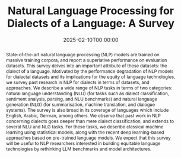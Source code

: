 ---
title: "Natural Language Processing for Dialects of a Language: A Survey"
date: 2025-02-10T00:00:00
authors: ["Aditya Joshi", "Raj Dabre", "Diptesh Kanojia", "Zhuang Li", "Haolan Zhan", "Gholamreza Haffari", "Doris Dippold"]
publication_types: ["2"]
abstract: "State-of-the-art natural language processing (NLP) models are trained on massive training corpora, and report a superlative performance on evaluation datasets. This survey delves into an important attribute of these datasets: the dialect of a language. Motivated by the performance degradation of NLP models for dialectal datasets and its implications for the equity of language technologies, we survey past research in NLP for dialects in terms of datasets, and approaches. We describe a wide range of NLP tasks in terms of two categories: natural language understanding (NLU) (for tasks such as dialect classification, sentiment analysis, parsing, and NLU benchmarks) and natural language generation (NLG) (for summarisation, machine translation, and dialogue systems). The survey is also broad in its coverage of languages which include English, Arabic, German, among others. We observe that past work in NLP concerning dialects goes deeper than mere dialect classification, and extends to several NLU and NLG tasks. For these tasks, we describe classical machine learning using statistical models, along with the recent deep learning-based approaches based on pre-trained language models. We expect that this survey will be useful to NLP researchers interested in building equitable language technologies by rethinking LLM benchmarks and model architectures."
featured: false
publication: "*ACM Computing Surveys*"
url_pdf: "https://dl.acm.org/doi/pdf/10.1145/3712060"
url_preprint: "https://arxiv.org/abs/2401.05632"
tags: ["natural language processing", "dialects", "survey", "equity in language technologies"]
---